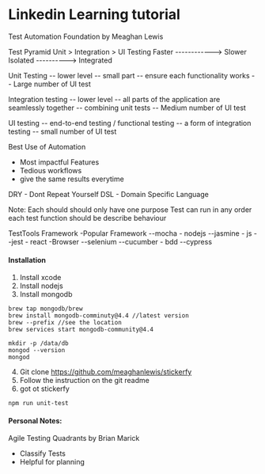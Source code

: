 # Linkedin Learning tutorial
Test Automation Foundation by Meaghan Lewis

Test Pyramid
Unit > Integration > UI Testing
Faster ------------> Slower
Isolated ----------> Integrated


Unit Testing
-- lower level
-- small part 
-- ensure each functionality works 
-- Large number of UI test

Integration testing
-- lower level
-- all parts of the application are seamlessly together
-- combining unit tests
-- Medium number of UI test

UI testing
-- end-to-end testing / functional testing
-- a form of integration testing
-- small number of UI test


Best Use of Automation
- Most impactful Features
- Tedious workflows
- give the same results everytime


DRY - Dont Repeat Yourself
DSL - Domain Specific Language

Note: 
Each should should only have one purpose
Test can run in any order
each test function should be describe behaviour


TestTools Framework
-Popular Framework
--mocha - nodejs
--jasmine - js
--jest - react
-Browser
--selenium
--cucumber - bdd
--cypress
#### Installation
1. Install xcode
2. Install nodejs
3. Install mongodb
```
brew tap mongodb/brew
brew install mongodb-comminuty@4.4 //latest version
brew --prefix //see the location
brew services start mongodb-community@4.4

mkdir -p /data/db
mongod --version
mongod
```
4. Git clone https://github.com/meaghanlewis/stickerfy
5. Follow the instruction on the git readme
6. got ot stickerfy
```
npm run unit-test
```


#### Personal Notes:
Agile Testing Quadrants by Brian Marick
- Classify Tests
- Helpful for planning